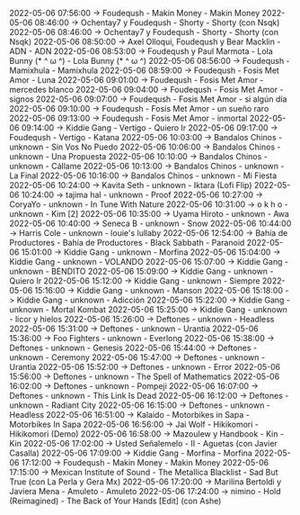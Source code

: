 2022-05-06 07:56:00 -> Foudeqush - Makin Money - Makin Money
2022-05-06 08:46:00 -> Ochentay7 y Foudeqush - Shorty - Shorty (con Nsqk)
2022-05-06 08:46:00 -> Ochentay7 y Foudeqush - Shorty - Shorty (con Nsqk)
2022-05-06 08:50:00 -> Axel Olloqui, Foudeqush y Bear Macklin - ADN - ADN
2022-05-06 08:53:00 -> Foudeqush y Paul Marmota - Lola Bunny (* ^ ω ^) - Lola Bunny (* ^ ω ^)
2022-05-06 08:56:00 -> Foudeqush - Mamixhula - Mamixhula
2022-05-06 08:59:00 -> Foudeqush - Fosis Met Amor - Luna
2022-05-06 09:01:00 -> Foudeqush - Fosis Met Amor - mercedes blanco
2022-05-06 09:04:00 -> Foudeqush - Fosis Met Amor - signos
2022-05-06 09:07:00 -> Foudeqush - Fosis Met Amor - si algún día
2022-05-06 09:10:00 -> Foudeqush - Fosis Met Amor - un sueño raro
2022-05-06 09:13:00 -> Foudeqush - Fosis Met Amor - inmortal
2022-05-06 09:14:00 -> Kiddie Gang - Vertigo - Quiero Ir
2022-05-06 09:17:00 -> Foudeqush - Vertigo - Katana
2022-05-06 10:03:00 -> Bandalos Chinos - unknown - Sin Vos No Puedo
2022-05-06 10:06:00 -> Bandalos Chinos - unknown - Una Propuesta
2022-05-06 10:10:00 -> Bandalos Chinos - unknown - Cállame
2022-05-06 10:13:00 -> Bandalos Chinos - unknown - La Final
2022-05-06 10:16:00 -> Bandalos Chinos - unknown - Mi Fiesta
2022-05-06 10:24:00 -> Kavita Seth - unknown - Iktara (Lofi Flip)
2022-05-06 10:24:00 -> tajima hal - unknown - Proof
2022-05-06 10:27:00 -> CoryaYo - unknown - In Tune With Nature
2022-05-06 10:31:00 -> o k h o - unknown - Kim [2]
2022-05-06 10:35:00 -> Uyama Hiroto - unknown - Awa
2022-05-06 10:40:00 -> Seneca B - unknown - Snow
2022-05-06 10:44:00 -> Harris Cole - unknown - louie's lullaby
2022-05-06 12:54:00 -> Bahía de Productores - Bahía de Productores - Black Sabbath - Paranoid
2022-05-06 15:01:00 -> Kiddie Gang - unknown - Morfina
2022-05-06 15:04:00 -> Kiddie Gang - unknown - VOLANDO
2022-05-06 15:07:00 -> Kiddie Gang - unknown - BENDITO
2022-05-06 15:09:00 -> Kiddie Gang - unknown - Quiero Ir
2022-05-06 15:12:00 -> Kiddie Gang - unknown - Siempre
2022-05-06 15:16:00 -> Kiddie Gang - unknown - Manson
2022-05-06 15:18:00 -> Kiddie Gang - unknown - Adicción
2022-05-06 15:22:00 -> Kiddie Gang - unknown - Mortal Kombat
2022-05-06 15:25:00 -> Kiddie Gang - unknown - licor y hielos
2022-05-06 15:26:00 -> Deftones - unknown - Headless
2022-05-06 15:31:00 -> Deftones - unknown - Urantia
2022-05-06 15:36:00 -> Foo Fighters - unknown - Everlong
2022-05-06 15:38:00 -> Deftones - unknown - Genesis
2022-05-06 15:44:00 -> Deftones - unknown - Ceremony
2022-05-06 15:47:00 -> Deftones - unknown - Urantia
2022-05-06 15:52:00 -> Deftones - unknown - Error
2022-05-06 15:56:00 -> Deftones - unknown - The Spell of Mathematics
2022-05-06 16:02:00 -> Deftones - unknown - Pompeji
2022-05-06 16:07:00 -> Deftones - unknown - This Link Is Dead
2022-05-06 16:12:00 -> Deftones - unknown - Radiant City
2022-05-06 16:15:00 -> Deftones - unknown - Headless
2022-05-06 16:51:00 -> Kalaido - Motorbikes in Sapa - Motorbikes In Sapa
2022-05-06 16:56:00 -> Jai Wolf - Hikikomori - Hikikomori (Demo)
2022-05-06 16:58:00 -> Mazoulew y Handbook - Kin - Kin
2022-05-06 17:02:00 -> Usted Señalemelo - II - Aguetas (con Javier Casalla)
2022-05-06 17:09:00 -> Kiddie Gang - Morfina - Morfina
2022-05-06 17:12:00 -> Foudeqush - Makin Money - Makin Money
2022-05-06 17:15:00 -> Mexican Institute of Sound - The Metallica Blacklist - Sad But True (con La Perla y Gera Mx)
2022-05-06 17:20:00 -> Marilina Bertoldi y Javiera Mena - Amuleto - Amuleto
2022-05-06 17:24:00 -> nimino - Hold (Reimagined) - The Back of Your Hands [Edit] (con Ashe)
